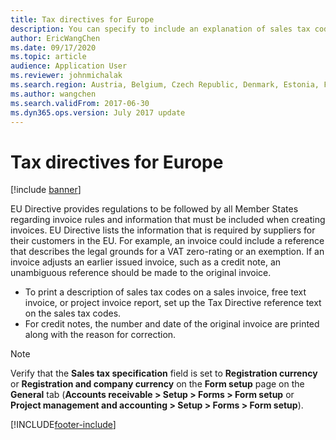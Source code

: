 ```yaml
---
title: Tax directives for Europe
description: You can specify to include an explanation of sales tax codes on sales invoices and project invoices. You can print reference numbers on sales invoices, free text invoices, and project invoices.
author: EricWangChen
ms.date: 09/17/2020
ms.topic: article
audience: Application User
ms.reviewer: johnmichalak
ms.search.region: Austria, Belgium, Czech Republic, Denmark, Estonia, Finland, France, Germany, Hungary, Latvia, Lithuania, Netherlands, Norway, Poland, Spain, Sweden, Switzerland, Türkiye, United Kingdom
ms.author: wangchen
ms.search.validFrom: 2017-06-30
ms.dyn365.ops.version: July 2017 update
---
```


# Tax directives for Europe

[!include [banner](../../includes/banner.md)]

EU Directive provides regulations to be followed by all Member States regarding invoice rules and information that must be included when creating invoices. 
EU Directive lists the information that is required by suppliers for their customers in the EU. For example, an invoice could include a reference that describes the legal grounds for a VAT zero-rating or an exemption. If an invoice adjusts an earlier issued invoice, such as a credit note, an unambiguous reference should be made to the original invoice.

- To print a description of sales tax codes on a sales invoice, free text invoice, or project invoice report, set up the Tax Directive reference text on the sales tax codes.
- For credit notes, the number and date of the original invoice are printed along with the reason for correction.

> [!NOTE]
> Verify that the **Sales tax specification** field is set to **Registration currency** or **Registration and company currency** on the **Form setup** page on the **General** tab (**Accounts receivable > Setup > Forms > Form setup** or **Project management and accounting > Setup > Forms > Form setup**).


[!INCLUDE[footer-include](../../../includes/footer-banner.md)]
